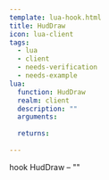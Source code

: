 ```yaml
---
template: lua-hook.html
title: HudDraw
icon: lua-client
tags:
  - lua
  - client
  - needs-verification
  - needs-example
lua:
  function: HudDraw
  realm: client
  description: ""
  arguments:
  
  returns:
    
---
```


<div class="lua__search__keywords">
hook HudDraw &#x2013; ""
</div>
